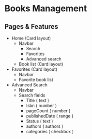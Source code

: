 # Books Management

## Pages & Features

- Home (Card layout)
    - Navbar
        - Search
        - Favorites
        - Advanced search
    - Book list (Card layout)
- Favorites (Card layout)
    - Navbar
    - Favorite book list
- Advanced Search
    - Navbar
    - Search fields
        - Title ( text )
        - Isbn ( number )
        - pageCount ( number )
        - publishedDate ( range )
        - Status ( text )
        - authors ( authors )
        - categories ( checkbox )

